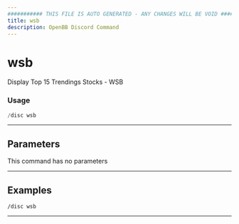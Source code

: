 ```yaml
---
########### THIS FILE IS AUTO GENERATED - ANY CHANGES WILL BE VOID ###########
title: wsb
description: OpenBB Discord Command
---
```


# wsb

Display Top 15 Trendings Stocks - WSB

### Usage

```python wordwrap
/disc wsb
```

---

## Parameters

This command has no parameters



---

## Examples

```
/disc wsb
```
---
